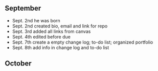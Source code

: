 ## September

  - Sept. 2nd he was born
  - Sept. 2nd created bio, email and link for repo
  - Sept. 3rd added all links from canvas
  - Sept. 4th edited before due
  - Sept. 7th create a empty change log; to-do list; organized portfolio
  - Sept. 8th add info in change log and to-do list



## October
